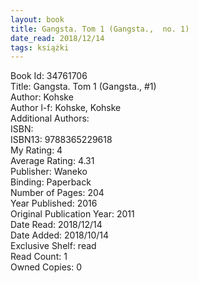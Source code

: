 ```yaml
---
layout: book
title: Gangsta. Tom 1 (Gangsta.,  no. 1)
date_read: 2018/12/14
tags: książki
---
```


Book Id: 34761706<br />
Title: Gangsta. Tom 1 (Gangsta., #1)<br />
Author: Kohske<br />
Author l-f: Kohske, Kohske<br />
Additional Authors: <br />
ISBN: <br />
ISBN13: 9788365229618<br />
My Rating: 4<br />
Average Rating: 4.31<br />
Publisher: Waneko<br />
Binding: Paperback<br />
Number of Pages: 204<br />
Year Published: 2016<br />
Original Publication Year: 2011<br />
Date Read: 2018/12/14<br />
Date Added: 2018/10/14<br />
Exclusive Shelf: read<br />
Read Count: 1<br />
Owned Copies: 0<br />


